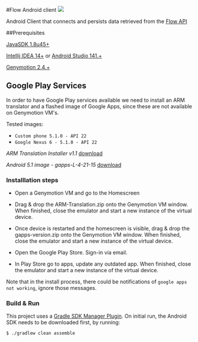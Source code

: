 #Flow Android client ![](https://circleci.com/gh/srmds/Flow-Android-client/tree/master.svg?style=shield&circle-token=982140173ef2b98794c97ed9cfa17d90cddc17bf)

Android Client that connects and persists data retrieved from the [Flow API](https://github.com/srmds/FlowAPI)


##Prerequisites

[JavaSDK 1.8u45+](http://www.oracle.com/technetwork/java/javase/downloads/jdk8-downloads-2133151.html)
	
[Intellij IDEA 14+](https://www.jetbrains.com/idea/)  or [Android Studio 141.+](https://developer.android.com/sdk/index.html)
	
[Genymotion 2.4.+](https://www.genymotion.com)

## Google Play Services

In order to have Google Play services available we need to install an ARM translator and a flashed image of Google Apps, since these are not available on Genymotion VM's.

Tested images: 

- `Custom phone 5.1.0 - API 22`
- `Google Nexus 6 - 5.1.0 - API 22`

*ARM Translation Installer v1.1*
[download](https://www.androidfilehost.com/?fid=23252070760974384)

*Android 5.1 image - gapps-L-4-21-15*
[download](https://www.androidfilehost.com/?fid=96039337900114811)

### Installlation steps

- Open a Genymotion VM and go to the Homescreen
 
- Drag & drop the ARM-Translation.zip onto the Genymotion VM window. When finished,
close the emulator and start a new instance of the virtual device. 
 
- Once device is restarted and the homescreen is visible,
drag & drop the gapps-version.zip onto the Genymotion VM window. When finished,
close the emulator and start a new instance of the virtual device. 
 
- Open the Google Play Store. Sign-in via email.

- In Play Store go to apps, update any outdated app. When finished,
close the emulator and start a new instance of the virtual device. 

Note that in the install process, there could be notifications of `google apps not working`, ignore those messages. 

### Build & Run

This project uses a [Gradle SDK Manager Plugin](https://github.com/JakeWharton/sdk-manager-plugin). On initial run, the Android SDK needs to be downloaded first, by running:

	$ ./gradlew clean assemble

